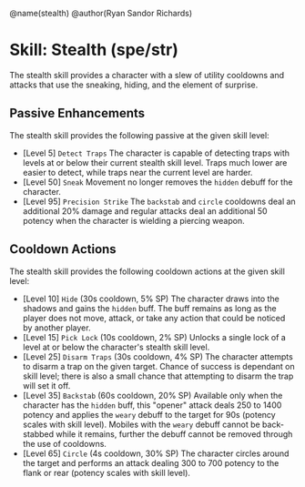 @name(stealth)
@author(Ryan Sandor Richards)

# Skill: Stealth (spe/str)
The stealth skill provides a character with a slew of utility cooldowns and
attacks that use the sneaking, hiding, and the element of surprise.

## Passive Enhancements
The stealth skill provides the following passive at the given skill level:

* [Level 5] `Detect Traps`
  The character is capable of detecting traps with levels at or below their
  current stealth skill level. Traps much lower are easier to detect, while
  traps near the current level are harder.
* [Level 50] `Sneak`
  Movement no longer removes the `hidden` debuff for the character.
* [Level 95] `Precision Strike`
  The `backstab` and `circle` cooldowns deal an additional 20% damage and
  regular attacks deal an additional 50 potency when the character is
  wielding a piercing weapon.

## Cooldown Actions
The stealth skill provides the following cooldown actions at the given skill
level:

* [Level 10] `Hide` (30s cooldown, 5% SP)
  The character draws into the shadows and gains the `hidden` buff. The buff
  remains as long as the player does not move, attack, or take any action
  that could be noticed by another player.
* [Level 15] `Pick Lock` (10s cooldown, 2% SP)
  Unlocks a single lock of a level at or below the character's stealth skill
  level.
* [Level 25] `Disarm Traps` (30s cooldown, 4% SP)
  The character attempts to disarm a trap on the given target. Chance of
  success is dependant on skill level; there is also a small chance that
  attempting to disarm the trap will set it off.
* [Level 35] `Backstab` (60s cooldown, 20% SP)
  Available only when the character has the `hidden` buff, this "opener"
  attack deals 250 to 1400 potency and applies the `weary` debuff to the
  target for 90s (potency scales with skill level). Mobiles with the `weary`
  debuff cannot be back-stabbed while it remains, further the debuff cannot
  be removed through the use of cooldowns.
* [Level 65] `Circle` (4s cooldown, 30% SP)
  The character circles around the target and performs an attack dealing
  300 to 700 potency to the flank or rear (potency scales with skill level).
